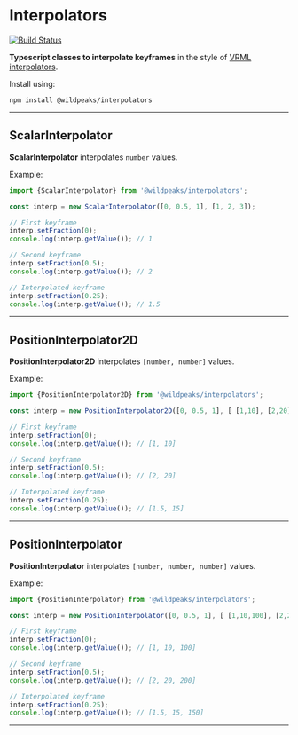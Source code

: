 # Interpolators

[![Build Status](https://travis-ci.org/wildpeaks/package-interpolators.svg?branch=master)](https://travis-ci.org/wildpeaks/package-interpolators)

**Typescript classes to interpolate keyframes** in the style of [VRML interpolators](http://www.web3d.org/documents/specifications/14772/V2.0/part1/nodesRef.html#ScalarInterpolator).

Install using:

	npm install @wildpeaks/interpolators


-------------------------------------------------------------------------------

## ScalarInterpolator

**ScalarInterpolator** interpolates `number` values.

Example:

````ts
import {ScalarInterpolator} from '@wildpeaks/interpolators';

const interp = new ScalarInterpolator([0, 0.5, 1], [1, 2, 3]);

// First keyframe
interp.setFraction(0);
console.log(interp.getValue()); // 1

// Second keyframe
interp.setFraction(0.5);
console.log(interp.getValue()); // 2

// Interpolated keyframe
interp.setFraction(0.25);
console.log(interp.getValue()); // 1.5

````

-------------------------------------------------------------------------------

## PositionInterpolator2D

**PositionInterpolator2D** interpolates `[number, number]` values.

Example:

````ts
import {PositionInterpolator2D} from '@wildpeaks/interpolators';

const interp = new PositionInterpolator2D([0, 0.5, 1], [ [1,10], [2,20], [3,30] ]);

// First keyframe
interp.setFraction(0);
console.log(interp.getValue()); // [1, 10]

// Second keyframe
interp.setFraction(0.5);
console.log(interp.getValue()); // [2, 20]

// Interpolated keyframe
interp.setFraction(0.25);
console.log(interp.getValue()); // [1.5, 15]

````

-------------------------------------------------------------------------------

## PositionInterpolator

**PositionInterpolator** interpolates `[number, number, number]` values.

Example:

````ts
import {PositionInterpolator} from '@wildpeaks/interpolators';

const interp = new PositionInterpolator([0, 0.5, 1], [ [1,10,100], [2,20,200], [3,30,300] ]);

// First keyframe
interp.setFraction(0);
console.log(interp.getValue()); // [1, 10, 100]

// Second keyframe
interp.setFraction(0.5);
console.log(interp.getValue()); // [2, 20, 200]

// Interpolated keyframe
interp.setFraction(0.25);
console.log(interp.getValue()); // [1.5, 15, 150]

````


-------------------------------------------------------------------------------


